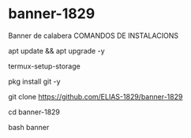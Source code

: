 # banner-1829
Banner de calabera 
COMANDOS DE INSTALACIONS


apt update && apt upgrade -y

termux-setup-storage

pkg install git -y


git clone https://github.com/ELIAS-1829/banner-1829

cd banner-1829

bash banner
